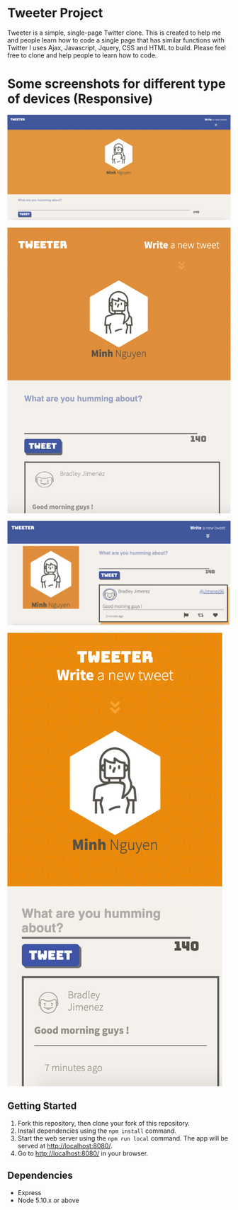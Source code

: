 # Tweeter Project

Tweeter is a simple, single-page Twitter clone.
This is created to help me and people learn how to code a single page that has similar functions with Twitter
I uses Ajax, Javascript, Jquery, CSS and HTML to build.
Please feel free to clone and help people to learn how to code.

# Some screenshots for different type of devices (Responsive)

!["Website"](https://github.com/minmin227/tweeter/blob/master/picture/website.png)

!["tablet version"](https://github.com/minmin227/tweeter/blob/master/picture/tablet-version.png)

!["ipad version"](https://github.com/minmin227/tweeter/blob/master/picture/ipad-version.png)

!["mobile version"](https://github.com/minmin227/tweeter/blob/master/picture/mobile-version.png)

## Getting Started

1. Fork this repository, then clone your fork of this repository.
2. Install dependencies using the `npm install` command.
3. Start the web server using the `npm run local` command. The app will be served at <http://localhost:8080/>.
4. Go to <http://localhost:8080/> in your browser.

## Dependencies

- Express
- Node 5.10.x or above


